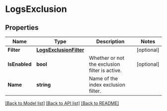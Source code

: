 # LogsExclusion

## Properties

Name | Type | Description | Notes
------------ | ------------- | ------------- | -------------
**Filter** | [**LogsExclusionFilter**](LogsExclusionFilter.md) |  | [optional] 
**IsEnabled** | **bool** | Whether or not the exclusion filter is active. | [optional] 
**Name** | **string** | Name of the index exclusion filter. | 

[[Back to Model list]](../README.md#documentation-for-models) [[Back to API list]](../README.md#documentation-for-api-endpoints) [[Back to README]](../README.md)



